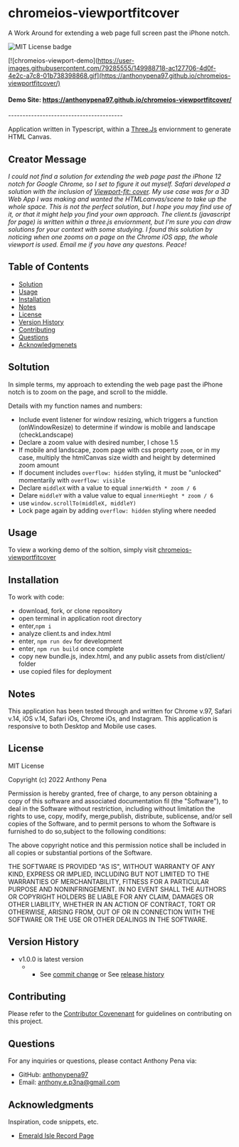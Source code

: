 # chromeios-viewportfitcover
A Work Around for extending a web page full screen past the iPhone notch.

![MIT License badge](https://img.shields.io/badge/license-MIT_License-green)

[![chromeios-viewport-demo](https://user-images.githubusercontent.com/79285555/149988718-ac127706-4d0f-4e2c-a7c8-01b738398868.gif](https://anthonypena97.github.io/chromeios-viewportfitcover/)

#### Demo Site: https://anthonypena97.github.io/chromeios-viewportfitcover/

<p> ---------------------------------------- </p>

Application written in Typescript, within a [Three.Js](https://threejs.org/) enviornment to generate HTML Canvas.

## Creator Message

*I could not find a solution for extending the web page past the iPhone 12 notch for Google Chrome, so I set to figure it out myself. Safari developed a solution with the inclusion of [Viewport-fit: cover](https://webkit.org/blog/7929/designing-websites-for-iphone-x/). My use case was for a 3D Web App I was making and wanted the HTMLcanvas/scene to take up the whole space. This is not the perfect solution, but I hope you may find use of it, or that it might help you find your own approach. The client.ts (javascript for page) is written within a three.js enviornment, but I'm sure you can draw solutions for your context with some studying. I found this solution by noticing when one zooms on a page on the Chrome iOS app, the whole viewport is used. Email me if you have any questons. Peace!*

## Table of Contents

- [Solution](#solution)
- [Usage](#usage)
- [Installation](#installation)
- [Notes](#notes)
- [License](#license)
- [Version History](#version)
- [Contributing](#contributing)
- [Questions](#questions)
- [Acknowledgmenets](#acknowledgments)

## Soltution

In simple terms, my approach to extending the web page past the iPhone notch is to zoom on the page, and scroll to the middle.

Details with my function names and numbers:
- Include event listener for window resizing, which triggers a function (onWindowResize) to determine if window is mobile and landscape (checkLandscape)
- Declare a zoom value with desired number, I chose 1.5
- If mobile and landscape, zoom page with css property `zoom`, or in my case, multiply the htmlCanvas size width and height by determined zoom amount
- If document includes `overflow: hidden` styling, it must be "unlocked" momentarily with `overflow: visible`
- Declare `middleX` with a value to equal `innerWidth * zoom / 6`
- Delare `middleY` with a value value to equal `innerHieght * zoom / 6`
- use `window.scrollTo(middleX, middleY)`
- Lock page again by adding `overflow: hidden` styling where needed

## Usage

To view a working demo of the soltion, simply visit [chromeios-viewportfitcover](https://anthonypena97.github.io/chromeios-viewportfitcover/)

## Installation

To work with code:

- download, fork, or clone repository
- open terminal in application root directory
- enter,`npm i`
- analyze client.ts and index.html
- enter, `npm run dev` for development
- enter, `npm run build` once complete
- copy new bundle.js, index.html, and any public assets from dist/client/ folder
- use copied files for deployment

## Notes

This application has been tested through and written for Chrome v.97, Safari v.14, iOS v.14, Safari iOs, Chrome iOs, and Instagram. This application is responsive to both Desktop and Mobile use cases.

## License

MIT License

Copyright (c) 2022 Anthony Pena

Permission is hereby granted, free of charge, to any person obtaining a copy of this software and associated documentation fil (the "Software"), to deal in the Software without restriction, including without limitation the rights to use, copy, modify, merge,publish, distribute, sublicense, and/or sell copies of the Software, and to permit persons to whom the Software is furnished to do so,subject to the following conditions:

The above copyright notice and this permission notice shall be included in all copies or substantial portions of the Software.

THE SOFTWARE IS PROVIDED "AS IS", WITHOUT WARRANTY OF ANY KIND, EXPRESS OR IMPLIED, INCLUDING BUT NOT LIMITED TO THE WARRANTIES OF MERCHANTABILITY, FITNESS FOR A PARTICULAR PURPOSE AND NONINFRINGEMENT. IN NO EVENT SHALL THE AUTHORS OR COPYRIGHT HOLDERS BE LIABLE FOR ANY CLAIM, DAMAGES OR OTHER LIABILITY, WHETHER IN AN ACTION OF CONTRACT, TORT OR OTHERWISE, ARISING FROM, OUT OF OR IN CONNECTION WITH THE SOFTWARE OR THE USE OR OTHER DEALINGS IN THE SOFTWARE.

## Version History

- v1.0.0 is latest version
  - - See [commit change](https://github.com/anthonypena97/chromios-viewportfitcover/commits/main) or See [release history](https://github.com/anthonypena97/chromeios-viewportfitcover/releases)

## Contributing

Please refer to the [Contributor Covenenant](https://www.contributor-covenant.org/) for guidelines on contributing on this project.

## Questions

For any inquiries or questions, please contact Anthony Pena via:

- GitHub: [anthonypena97](https://github.com/anthonypena97)
- Email: <anthony.e.p3na@gmail.com>

## Acknowledgments

Inspiration, code snippets, etc.

- [Emerald Isle Record Page](http://theemeraldisle.us/)

